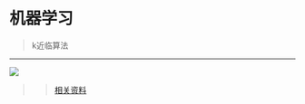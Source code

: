 # 机器学习
>k近临算法
---
![](http://images0.cnblogs.com/blog2015/771535/201508/041623504236939.jpg) 
>>[相关资料](http://www.cnblogs.com/ybjourney/p/4702562.html)
